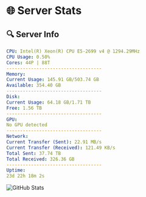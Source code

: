 # 🌐 Server Stats
## 🔍 Server Info
```yaml
CPU: Intel(R) Xeon(R) CPU E5-2699 v4 @ 1294.29MHz
CPU Usage: 0.50%
Cores: 44P | 88T
-----------------------------------
Memory:
Current Usage: 145.91 GB/503.74 GB
Available: 354.40 GB
-----------------------------------
Disk:
Current Usage: 64.18 GB/1.71 TB
Free: 1.56 TB
-----------------------------------
GPU:
No GPU detected
-----------------------------------
Network:
Current Transfer (Sent): 22.91 MB/s
Current Transfer (Received): 121.49 KB/s
Total Sent: 37.74 TB
Total Received: 326.36 GB
-----------------------------------
Uptime:
23d 22h 18m 2s
```
![GitHub Stats](https://img.shields.io/badge/Updated-2025-03-31_19:40:51-blue)